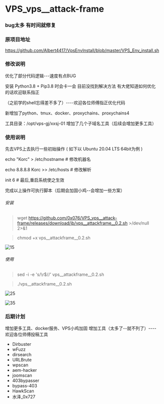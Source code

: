# VPS_vps__attack-frame


###  bug太多 有时间就修复




###   原项目地址
https://github.com/Albert4417/VpsEnvInstall/blob/master/VPS_Env_install.sh

###   修改说明
优化了部分代码逻辑---速度有点BUG

安装 Python3.8 + Pip3.8 时会卡一会   目前没找到解决方法   有大佬知道如何优化的话欢迎联系指正

（之前学的shell忘得差不多了）----欢迎各位师傅指正优化代码

新增加了python、tmux、docker、proxychains、proxychains4

工具目录：/opt/vps-gj/xxsj-01
增加了几个子域名工具（后续会增加更多工具）

###  使用说明  
先去VPS上去执行一些初始操作 ( 如下以 Ubuntu 20.04 LTS 64bit为例 )

echo "Korc" > /etc/hostname           # 修改机器名 

echo 8.8.8.8 Korc >> /etc/hosts       # 修改解析

 init 6                                # 最后,重启系统使之生效
 
完成以上操作可执行脚本（后期会加固小鸡--会增加一些方案）


###### 安装
> wget https://github.com/0x076/VPS_vps__attack-frame/releases/download/jb/vps__attackframe__0.2.sh >/dev/null 2>&1

> chmod +x vps__attackframe__0.2.sh


![15](https://user-images.githubusercontent.com/106065628/173067953-5efaf4e8-8d84-461b-a1b8-35542a1d62d9.png)


###### 使用
> sed -i -e 's/\r$//' vps__attackframe__0.2.sh

> ./vps__attackframe__0.2.sh


![25](https://user-images.githubusercontent.com/106065628/173067967-4ba72412-155e-4fbf-8800-a7d07ef42880.png)

![35](https://user-images.githubusercontent.com/106065628/173079760-ff42ab19-7c4c-43dd-8c2f-d1d5de5d488e.PNG)

###   后期计划

增加更多工具、docker服务、VPS小鸡加固
增加工具（太多了--就不列了）----欢迎各位师傅投稿工具

* Dirbuster
* wFuzz
* dirsearch
* URLBrute
* wpscan
* aem-hacker
* joomscan
* 403bypasser 
* bypass-403
* HawkScan
* 水泽_0x727


